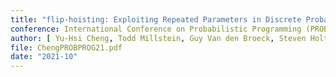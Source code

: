 ```yaml
---
title: "flip-hoisting: Exploiting Repeated Parameters in Discrete Probabilistic Programs"
conference: International Conference on Probabilistic Programming (PROBPROG)
author: [ Yu-Hsi Cheng, Todd Millstein, Guy Van den Broeck, Steven Holtzen ]
file: ChengPROBPROG21.pdf
date: "2021-10"
---
```

